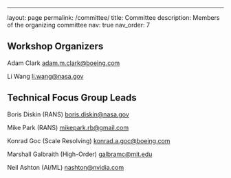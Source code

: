 ---
layout: page
permalink: /committee/
title: Committee
description: Members of the organizing committee
nav: true
nav_order: 7

## Workshop Organizers

Adam Clark
adam.m.clark@boeing.com

Li Wang
li.wang@nasa.gov

## Technical Focus Group Leads
Boris Diskin (RANS)
boris.diskin@nasa.gov

Mike Park (RANS)
mikepark.rb@gmail.com

Konrad Goc (Scale Resolving)
konrad.a.goc@boeing.com

Marshall Galbraith (High-Order)
galbramc@mit.edu

Neil Ashton (AI/ML)
nashton@nvidia.com
